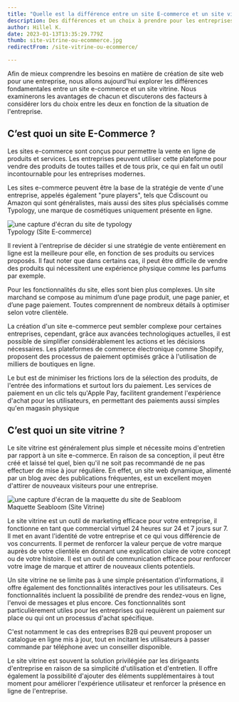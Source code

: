 ```yaml
---
title: "Quelle est la différence entre un site E-commerce et un site vitrine ?"
description: Des différences et un choix à prendre pour les entreprises
author: Hillel K.
date: 2023-01-13T13:35:29.779Z
thumb: site-vitrine-ou-ecommerce.jpg
redirectFrom: /site-vitrine-ou-ecommerce/

---
```


Afin de mieux comprendre les besoins en matière de création de site web pour une entreprise, nous allons aujourd'hui explorer les différences fondamentales entre un site e-commerce et un site vitrine. Nous examinerons les avantages de chacun et discuterons des facteurs à considérer lors du choix entre les deux en fonction de la situation de l'entreprise.


## C’est quoi un site E-Commerce ?

Les sites e-commerce sont conçus pour permettre la vente en ligne de produits et services. Les entreprises peuvent utiliser cette plateforme pour vendre des produits de toutes tailles et de tous prix, ce qui en fait un outil incontournable pour les entreprises modernes. 

Les sites e-commerce peuvent être la base de la stratégie de vente d'une entreprise, appelés également "pure players", tels que Cdiscount ou Amazon qui sont généralistes, mais aussi des sites plus spécialisés comme Typology, une marque de cosmétiques uniquement présente en ligne.

<img class="rounded shadow max-w-3xl" src="/assets/img/typology-pure-player.jpg" alt="une capture d'écran du site de typology"/>
 <figcaption>Typology (Site E-commerce) </figcaption>

Il revient à l'entreprise de décider si une stratégie de vente entièrement en ligne est la meilleure pour elle, en fonction de ses produits ou services proposés. Il faut noter que dans certains cas, il peut être difficile de vendre des produits qui nécessitent une expérience physique comme les parfums par exemple.

Pour les fonctionnalités du site, elles sont bien plus complexes. Un site marchand se compose au minimum d’une page produit, une page panier, et d’une page paiement. Toutes comprennent de nombreux détails à optimiser selon votre clientèle.

La création d'un site e-commerce peut sembler complexe pour certaines entreprises, cependant, grâce aux avancées technologiques actuelles, il est possible de simplifier considérablement les actions et les décisions nécessaires. Les plateformes de commerce électronique comme Shopify, proposent des processus de paiement optimisés grâce à l'utilisation de milliers de boutiques en ligne.

Le but est de minimiser les frictions lors de la sélection des produits, de l'entrée des informations et surtout lors du paiement. Les services de paiement en un clic tels qu'Apple Pay, facilitent grandement l'expérience d'achat pour les utilisateurs, en permettant des paiements aussi simples qu'en magasin physique



## C’est quoi un site vitrine ? 

Le site vitrine est généralement plus simple et nécessite moins d'entretien par rapport à un site e-commerce. En raison de sa conception, il peut être créé et laissé tel quel, bien qu'il ne soit pas recommandé de ne pas effectuer de mise à jour régulière. En effet, un site web dynamique, alimenté par un blog avec des publications fréquentes, est un excellent moyen d'attirer de nouveaux visiteurs pour une entreprise.

<img class="rounded shadow max-w-3xl" src="/assets/img/seabloom-site-vitrine.jpg" alt="une capture d'écran de la maquette du site de Seabloom"/>
 <figcaption>Maquette Seabloom (Site Vitrine) </figcaption>

Le site vitrine est un outil de marketing efficace pour votre entreprise, il fonctionne en tant que commercial virtuel 24 heures sur 24 et 7 jours sur 7. Il met en avant l'identité de votre entreprise et ce qui vous différencie de vos concurrents. Il permet de renforcer la valeur perçue de votre marque auprès de votre clientèle en donnant une explication claire de votre concept ou de votre histoire. Il est un outil de communication efficace pour renforcer votre image de marque et attirer de nouveaux clients potentiels.


Un site vitrine ne se limite pas à une simple présentation d'informations, il offre également des fonctionnalités interactives pour les utilisateurs. Ces fonctionnalités incluent la possibilité de prendre des rendez-vous en ligne, l'envoi de messages et plus encore. Ces fonctionnalités sont particulièrement utiles pour les entreprises qui requièrent un paiement sur place ou qui ont un processus d'achat spécifique. 

C'est notamment le cas des entreprises B2B qui peuvent proposer un catalogue en ligne mis à jour, tout en incitant les utilisateurs à passer commande par téléphone avec un conseiller disponible.

Le site vitrine est souvent la solution privilégiée par les dirigeants d'entreprise en raison de sa simplicité d'utilisation et d'entretien. Il offre également la possibilité d'ajouter des éléments supplémentaires à tout moment pour améliorer l'expérience utilisateur et renforcer la présence en ligne de l'entreprise.


